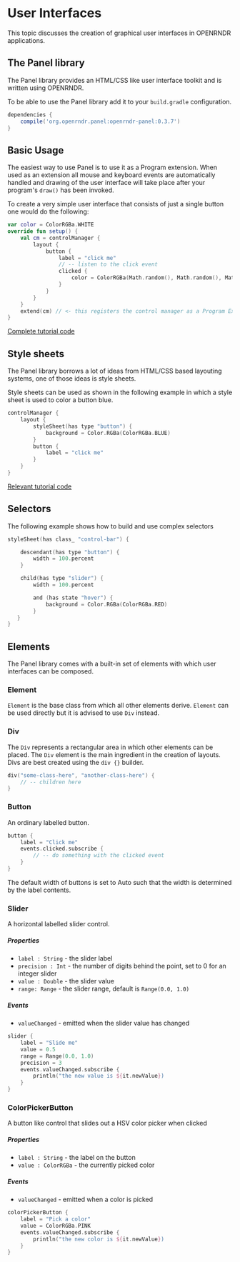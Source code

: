 # User Interfaces

This topic discusses the creation of graphical user interfaces in OPENRNDR applications.


## The Panel library

The Panel library provides an HTML/CSS like user interface toolkit and is written using OPENRNDR.

To be able to use the Panel library add it to your `build.gradle` configuration.

```groovy
dependencies {
    compile('org.openrndr.panel:openrndr-panel:0.3.7')
}
```

## Basic Usage

The easiest way to use Panel is to use it as a Program extension. When used as an extension all mouse and keyboard events are automatically handled and drawing of the user interface will take place after your program's `draw()` has been invoked. 

To create a very simple user interface that consists of just a single button one would do the following:

```kotlin
var color = ColorRGBa.WHITE
override fun setup() {
    val cm = controlManager {
        layout {
            button {
                label = "click me"
                // -- listen to the click event
                clicked {
                    color = ColorRGBa(Math.random(), Math.random(), Math.random())
                }
            }
        }
    }
    extend(cm) // <- this registers the control manager as a Program Extension
}
```
[Complete tutorial code](https://github.com/openrndr/openrndr-tutorials/blob/master/ui-001/src/main/kotlin/Example.kt)

## Style sheets

The Panel library borrows a lot of ideas from HTML/CSS based layouting systems, one of those ideas is style sheets.

Style sheets can be used as shown in the following example in which a style sheet is used to color a button blue.

```kotlin
controlManager {
    layout {
        styleSheet(has type "button") {
            background = Color.RGBa(ColorRGBa.BLUE)
        }
        button {
            label = "click me"
        }
    }
}
```
[Relevant tutorial code](https://github.com/openrndr/openrndr-tutorials/blob/master/ui-002/src/main/kotlin/Example.kt)


## Selectors

The following example shows how to build and use complex selectors

```kotlin
styleSheet(has class_ "control-bar") {

    descendant(has type "button") {
        width = 100.percent
    }

    child(has type "slider") {
        width = 100.percent

        and (has state "hover") {
            background = Color.RGBa(ColorRGBa.RED)
        }
   }
}
```

## Elements

The Panel library comes with a built-in set of elements with which user interfaces can be composed.

### Element
`Element` is the base class from which all other elements derive. `Element` can be used directly but it is advised to use `Div` instead.


### Div

The `Div` represents a rectangular area in which other elements can be placed. The `Div` element is the main ingredient in the creation of layouts. Divs are best created using the `div {}` builder. 

```kotlin
div("some-class-here", "another-class-here") {
    // -- children here
}
```

### Button

An ordinary labelled button.

```kotlin
button { 
    label = "Click me"
    events.clicked.subscribe {
        // -- do something with the clicked event
    }
}
```
The default width of buttons is set to Auto such that the width is determined by the label contents.


### Slider 

A horizontal labelled slider control. 

##### Properties
 * `label : String` - the slider label
 * `precision : Int` - the number of digits behind the point, set to 0 for an integer slider
 * `value : Double` - the slider value
 * `range: Range` - the slider range, default is `Range(0.0, 1.0)`

##### Events
 * `valueChanged` - emitted when the slider value has changed
 
```kotlin
slider {
    label = "Slide me"
    value = 0.5
    range = Range(0.0, 1.0)
    precision = 3
    events.valueChanged.subscribe {
        println("the new value is ${it.newValue})
    }
}
```

### ColorPickerButton 
A button like control that slides out a HSV color picker when clicked

##### Properties
 * `label : String` - the label on the button
 * `value : ColorRGBa` - the currently picked color

##### Events
 * `valueChanged` - emitted when a color is picked
 
```kotlin 
colorPickerButton {
    label = "Pick a color"
    value = ColorRGBa.PINK
    events.valueChanged.subscribe {
        println("the new color is ${it.newValue})
    }
} 
```
